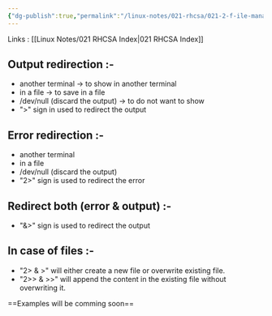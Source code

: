 ```yaml
---
{"dg-publish":true,"permalink":"/linux-notes/021-rhcsa/021-2-f-ile-management/021-2-5-output-and-error-redirection/"}
---
```


Links : [[Linux Notes/021 RHCSA Index\|021 RHCSA Index]]

## Output redirection :-

 - another terminal &rarr; to show in another terminal
 - in a file &rarr; to save in a file
 - /dev/null (discard the output) &rarr; to do not want to show
 - ">" sign in used to redirect the output

## Error redirection :-

- another terminal
- in a file 
- /dev/null (discard the output)
- "2>" sign is used to redirect the error

## Redirect both (error & output) :-

- "&>" sign is used to redirect the output

## In case of files :-

- "2> & >" will either create a new file or overwrite existing file.
- "2>> & >>" will append the content in the existing file without overwriting it.

==Examples will be comming soon==